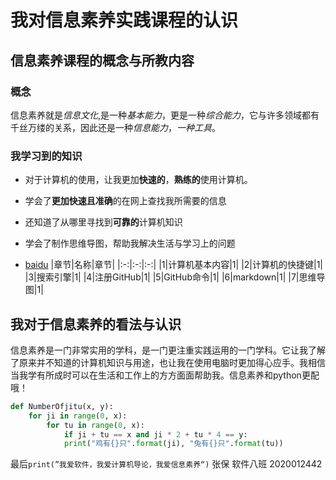# 我对信息素养实践课程的认识
## 信息素养课程的概念与所教内容
###  概念
信息素养就是*信息文化*,是一种*基本能力*，更是一种*综合能力*，它与许多领域都有千丝万缕的关系，因此还是一种*信息能力*，*一种工具*。
### 我学习到的知识  
- 对于计算机的使用，让我更加**快速的**，**熟练的**使用计算机。

- 学会了**更加快速且准确**的在网上查找我所需要的信息

- 还知道了从哪里寻找到**可靠的**计算机知识

- 学会了制作思维导图，帮助我解决生活与学习上的问题
- [baidu](https://www.baidu.com)
 |章节|名称|章节|
 |:-:|:-:|:-:|
 |1|计算机基本内容|1|
 |2|计算机的快捷键|1|
 |3|搜索引擎|1|
 |4|注册GitHub|1|
 |5|GitHub命令|1|
 |6|markdown|1|
 |7|思维导图|1|
## 我对于信息素养的看法与认识
信息素养是一门非常实用的学科，是一门更注重实践运用的一门学科。它让我了解了原来并不知道的计算机知识与用途，也让我在使用电脑时更加得心应手。我相信当我学有所成时可以在生活和工作上的方方面面帮助我。信息素养和python更配哦！

```python
def NumberOfjitu(x, y):  
    for ji in range(0, x):
        for tu in range(0, x):
            if ji + tu == x and ji * 2 + tu * 4 == y:
            print("鸡有{}只".format(ji), "兔有{}只".format(tu))
```
最后```print(”我爱软件，我爱计算机导论，我爱信息素养“)```
张保  软件八班 2020012442
